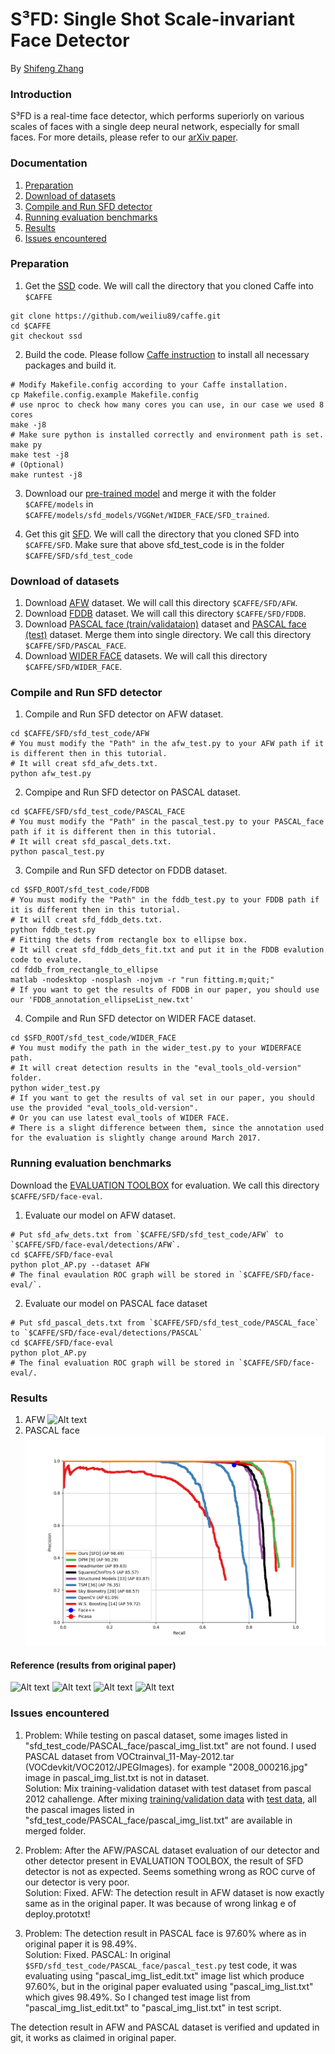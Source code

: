 # S³FD: Single Shot Scale-invariant Face Detector

By [Shifeng Zhang](http://www.cbsr.ia.ac.cn/users/sfzhang/)

### Introduction

S³FD is a real-time face detector, which performs superiorly on various scales of faces with a single deep neural network, especially for small faces. For more details, please refer to our [arXiv paper](https://arxiv.org/abs/1708.05237).

### Documentation

1. [Preparation](#preparation)
2. [Download of datasets](#download)
3. [Compile and Run SFD detector](#compilation)
4. [Running evaluation benchmarks](#runningevaluationbenchmark)
5. [Results](#results)
6. [Issues encountered](#issues)

### Preparation

1. Get the [SSD](https://github.com/weiliu89/caffe/tree/ssd) code. We will call the directory that you cloned Caffe into `$CAFFE`
  ```Shell
  git clone https://github.com/weiliu89/caffe.git
  cd $CAFFE
  git checkout ssd
  ```
2. Build the code. Please follow [Caffe instruction](http://caffe.berkeleyvision.org/installation.html) to install all necessary packages and build it.
  ```Shell
  # Modify Makefile.config according to your Caffe installation.
  cp Makefile.config.example Makefile.config
  # use nproc to check how many cores you can use, in our case we used 8 cores
  make -j8 
  # Make sure python is installed correctly and environment path is set.
  make py
  make test -j8
  # (Optional)
  make runtest -j8
  ```
3. Download our [pre-trained model](https://drive.google.com/open?id=1CboBIsjcDQ-FC1rMES6IjTl6sYQDoD6u) and merge it with the folder `$CAFFE/models` in `$CAFFE/models/sfd_models/VGGNet/WIDER_FACE/SFD_trained`.

4. Get this git [SFD](https://github.com/bonseyes/SFD). We will call the directory that you cloned SFD into `$CAFFE/SFD`. Make sure that above sfd_test_code is in the folder `$CAFFE/SFD/sfd_test_code`

### Download of datasets

1. Download [AFW](http://www.ics.uci.edu/~xzhu/face/) dataset. We will call this directory `$CAFFE/SFD/AFW`.
2. Download [FDDB](http://vis-www.cs.umass.edu/fddb/index.html) dataset. We will call this directory `$CAFFE/SFD/FDDB`.
3. Download [PASCAL face (train/validataion)](http://host.robots.ox.ac.uk/pascal/VOC/voc2012/index.html) dataset and [PASCAL face (test)](http://host.robots.ox.ac.uk:8080/eval/challenges/voc2012/) dataset. Merge them into single directory. We call this directory `$CAFFE/SFD/PASCAL_FACE`.
4. Download [WIDER FACE](http://mmlab.ie.cuhk.edu.hk/projects/WIDERFace/) datasets. We will call this directory `$CAFFE/SFD/WIDER_FACE`.

### Compile and Run SFD detector

1. Compile and Run SFD detector on AFW dataset.
  ```Shell
  cd $CAFFE/SFD/sfd_test_code/AFW
  # You must modify the "Path" in the afw_test.py to your AFW path if it is different then in this tutorial. 
  # It will creat sfd_afw_dets.txt.
  python afw_test.py
  ```
2. Compipe and Run SFD detector on PASCAL dataset.
  ```Shell
  cd $CAFFE/SFD/sfd_test_code/PASCAL_FACE
  # You must modify the "Path" in the pascal_test.py to your PASCAL_face path if it is different then in this tutorial. 
  # It will creat sfd_pascal_dets.txt.
  python pascal_test.py
  ```
3. Compile and Run SFD detector on FDDB dataset.
  ```Shell
  cd $SFD_ROOT/sfd_test_code/FDDB
  # You must modify the "Path" in the fddb_test.py to your FDDB path if it is different then in this tutorial.
  # It will creat sfd_fddb_dets.txt.
  python fddb_test.py
  # Fitting the dets from rectangle box to ellipse box.
  # It will creat sfd_fddb_dets_fit.txt and put it in the FDDB evalution code to evalute.
  cd fddb_from_rectangle_to_ellipse
  matlab -nodesktop -nosplash -nojvm -r "run fitting.m;quit;"
  # If you want to get the results of FDDB in our paper, you should use our 'FDDB_annotation_ellipseList_new.txt'
  ```

4. Compile and Run SFD detector on WIDER FACE dataset.
  ```Shell
  cd $SFD_ROOT/sfd_test_code/WIDER_FACE
  # You must modify the path in the wider_test.py to your WIDERFACE path. 
  # It will creat detection results in the "eval_tools_old-version" folder.
  python wider_test.py
  # If you want to get the results of val set in our paper, you should use the provided "eval_tools_old-version". 
  # Or you can use latest eval_tools of WIDER FACE.
  # There is a slight difference between them, since the annotation used for the evaluation is slightly change around March 2017.
  ```
### Running evaluation benchmarks

Download the [EVALUATION TOOLBOX](https://bitbucket.org/marcopede/face-eval) for evaluation. We call this directory `$CAFFE/SFD/face-eval`.

1. Evaluate our model on AFW dataset.
```Shell
# Put sfd_afw_dets.txt from `$CAFFE/SFD/sfd_test_code/AFW` to `$CAFFE/SFD/face-eval/detections/AFW`.
cd $CAFFE/SFD/face-eval
python plot_AP.py --dataset AFW
# The final evaulation ROC graph will be stored in `$CAFFE/SFD/face-eval/`.
```
2. Evaluate our model on PASCAL face dataset
```Shell
# Put sfd_pascal_dets.txt from `$CAFFE/SFD/sfd_test_code/PASCAL_face` to `$CAFFE/SFD/face-eval/detections/PASCAL`
cd $CAFFE/SFD/face-eval
python plot_AP.py 
# The final evaluation ROC graph will be stored in `$CAFFE/SFD/face-eval/.
```

### Results
1. AFW 
![Alt text](https://github.com/ghimiredhikura/SFD/blob/master/sfd_test_code/AFW/AFW_eval.png)
2. PASCAL face
![Alt text](https://github.com/ghimiredhikura/SFD/blob/master/sfd_test_code/PASCAL_face/PASCAL_eval.png)

#### Reference (results from original paper)

![Alt text](https://github.com/ghimiredhikura/SFD/blob/master/sfd_test_code/AFW-PASCAL.JPG)
![Alt text](https://github.com/ghimiredhikura/SFD/blob/master/sfd_test_code/FDDB.JPG)
![Alt text](https://github.com/ghimiredhikura/SFD/blob/master/sfd_test_code/WIDER.JPG)
![Alt text](https://github.com/ghimiredhikura/SFD/blob/master/sfd_test_code/Eval%20Table.JPG)

### Issues encountered

1. Problem: While testing on pascal dataset, some images listed in "sfd_test_code/PASCAL_face/pascal_img_list.txt" are not found.
I used PASCAL dataset from VOCtrainval_11-May-2012.tar (VOCdevkit/VOC2012/JPEGImages).
for example "2008_000216.jpg" image in pascal_img_list.txt is not in dataset. <br />
Solution: Mix training-validation dataset with test dataset from pascal 2012 cahallenge. After mixing [training/validation data](http://host.robots.ox.ac.uk/pascal/VOC/voc2012/index.html) with [test data](http://host.robots.ox.ac.uk:8080/eval/challenges/voc2012/), all the pascal images listed in "sfd_test_code/PASCAL_face/pascal_img_list.txt" are available in merged folder. 

2. Problem: After the AFW/PASCAL dataset evaluation of our detector and other detector present in EVALUATION TOOLBOX, the result of SFD detector is not as expected. Seems something wrong as ROC curve of our detector is very poor. <br />
Solution: Fixed. AFW: The detection result in AFW dataset is now exactly same as in the original paper. It was because of wrong linkag e of deploy.prototxt! <br />
3. Problem: The detection result in PASCAL face is 97.60% where as in original paper it is 98.49%. <br />
Solution: Fixed. PASCAL: In original `$SFD/sfd_test_code/PASCAL_face/pascal_test.py` test code, it was evaluating using "pascal_img_list_edit.txt" image list which produce 97.60%, but in the original paper evaluated using "pascal_img_list.txt" which gives 98.49%. So I changed test image list from "pascal_img_list_edit.txt" to "pascal_img_list.txt" in test script. 

The detection result in AFW and PASCAL dataset is verified and updated in git, it works as claimed in original paper. 

